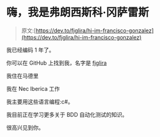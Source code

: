 # 嗨，我是弗朗西斯科·冈萨雷斯

> 原文:[https://dev.to/fjglira/hi-im-francisco-gonzalez](https://dev.to/fjglira/hi-im-francisco-gonzalez)

我已经编码 1 年了。

你可以在 GitHub 上找到我，名字是 [fjglira](https://github.com/fjglira)

我住在马德里

我在 Nec Iberica 工作

我主要用这些语言编程:c#。

我目前正在学习更多关于 BDD 自动化测试的知识。

很高兴见到你。